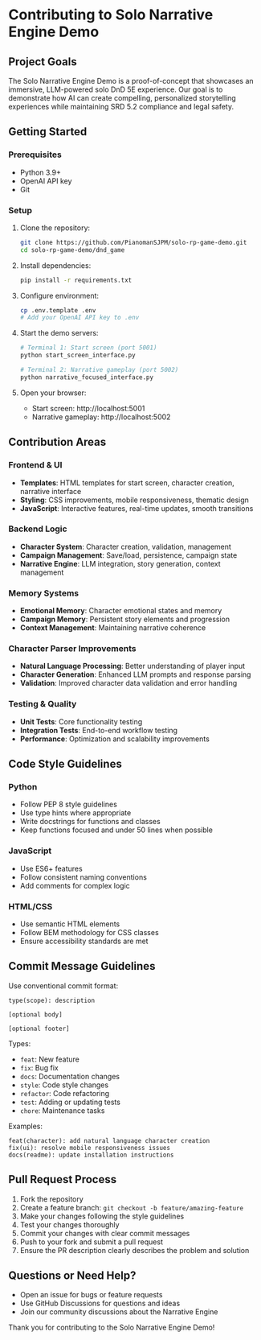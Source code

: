# Contributing to Solo Narrative Engine Demo

## Project Goals

The Solo Narrative Engine Demo is a proof-of-concept that showcases an immersive, LLM-powered solo DnD 5E experience. Our goal is to demonstrate how AI can create compelling, personalized storytelling experiences while maintaining SRD 5.2 compliance and legal safety.

## Getting Started

### Prerequisites
- Python 3.9+
- OpenAI API key
- Git

### Setup
1. Clone the repository:
   ```bash
   git clone https://github.com/PianomanSJPM/solo-rp-game-demo.git
   cd solo-rp-game-demo/dnd_game
   ```

2. Install dependencies:
   ```bash
   pip install -r requirements.txt
   ```

3. Configure environment:
   ```bash
   cp .env.template .env
   # Add your OpenAI API key to .env
   ```

4. Start the demo servers:
   ```bash
   # Terminal 1: Start screen (port 5001)
   python start_screen_interface.py
   
   # Terminal 2: Narrative gameplay (port 5002)
   python narrative_focused_interface.py
   ```

5. Open your browser:
   - Start screen: http://localhost:5001
   - Narrative gameplay: http://localhost:5002

## Contribution Areas

### Frontend & UI
- **Templates**: HTML templates for start screen, character creation, narrative interface
- **Styling**: CSS improvements, mobile responsiveness, thematic design
- **JavaScript**: Interactive features, real-time updates, smooth transitions

### Backend Logic
- **Character System**: Character creation, validation, management
- **Campaign Management**: Save/load, persistence, campaign state
- **Narrative Engine**: LLM integration, story generation, context management

### Memory Systems
- **Emotional Memory**: Character emotional states and memory
- **Campaign Memory**: Persistent story elements and progression
- **Context Management**: Maintaining narrative coherence

### Character Parser Improvements
- **Natural Language Processing**: Better understanding of player input
- **Character Generation**: Enhanced LLM prompts and response parsing
- **Validation**: Improved character data validation and error handling

### Testing & Quality
- **Unit Tests**: Core functionality testing
- **Integration Tests**: End-to-end workflow testing
- **Performance**: Optimization and scalability improvements

## Code Style Guidelines

### Python
- Follow PEP 8 style guidelines
- Use type hints where appropriate
- Write docstrings for functions and classes
- Keep functions focused and under 50 lines when possible

### JavaScript
- Use ES6+ features
- Follow consistent naming conventions
- Add comments for complex logic

### HTML/CSS
- Use semantic HTML elements
- Follow BEM methodology for CSS classes
- Ensure accessibility standards are met

## Commit Message Guidelines

Use conventional commit format:
```
type(scope): description

[optional body]

[optional footer]
```

Types:
- `feat`: New feature
- `fix`: Bug fix
- `docs`: Documentation changes
- `style`: Code style changes
- `refactor`: Code refactoring
- `test`: Adding or updating tests
- `chore`: Maintenance tasks

Examples:
```
feat(character): add natural language character creation
fix(ui): resolve mobile responsiveness issues
docs(readme): update installation instructions
```

## Pull Request Process

1. Fork the repository
2. Create a feature branch: `git checkout -b feature/amazing-feature`
3. Make your changes following the style guidelines
4. Test your changes thoroughly
5. Commit your changes with clear commit messages
6. Push to your fork and submit a pull request
7. Ensure the PR description clearly describes the problem and solution

## Questions or Need Help?

- Open an issue for bugs or feature requests
- Use GitHub Discussions for questions and ideas
- Join our community discussions about the Narrative Engine

Thank you for contributing to the Solo Narrative Engine Demo! 